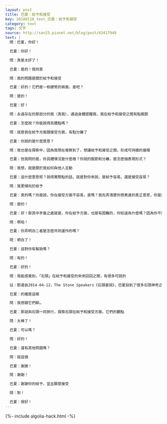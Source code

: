 ```yaml
---
layout: post
title: 巴夏：給予和接受
key: 20180110_text_巴夏：給予和接受
category: text
tags: 文字
source: http://san23.pixnet.net/blog/post/63417949
text: |
  問：巴夏，你好！

  巴夏：你好！

  問：真是太好了！

  巴夏：是的！我同意

  問：我的問題是關於給予和接受

  巴夏：好的！它們是一枚硬幣的兩面，是吧？

  問：是的！

  巴夏：好！

  問：永遠存在的那部分的我（真我），通過身體提醒我，我在給予和接受之間有點脫節

  巴夏：怎麼說？你能說得具體點嗎？

  問：就是我在給予方面跟接受方面，有點分離了

  巴夏：你說的是什麼意思？

  問：我也是在探索中，因為我現在覺察到了，想讓給予和接受之間，形成可持續的循環

  巴夏：但我問的是，你具體情況是什麼樣？你說的脫節和分離，是怎麼個表現形式？

  問：我想，就是關於我如何與他人互動

  巴夏：這什麼意思呢？說得實際點的話，就是對你來說，是給予容易，還是接受容易？

  問：我更傾向於給予

  巴夏：真的嗎？你是說，你在接受方面不容易，是嗎？我先弄清楚你想表達的真正意思，你是說，你更習慣於給予，而不容易接受，你說的是這個意思嗎？

  問：是的！

  巴夏：好！那其中矛盾之處就是，你在給予方面，也是有困難的，你知道為什麼嗎？因為你不願意給別人機會，讓對方也能夠「給予」，如果給予能讓你快樂？難道你不認為，給予也讓其他人快樂嗎？你若不願意「接受」，就是不給對方機會去「給予」，這意味著，你並沒完全地給出你所能給的

  問：啊哈！

  巴夏：你弄明白二者是怎麼共同運作的嗎？

  問：明白了！

  巴夏：這對你有幫助嗎？

  問：有的！

  巴夏：好的！

  問：我能感覺到，「石頭」在給予和接受的來來回回之間，有很多可說的

  註：節選自2014-04-12，The Stone Speakers《石頭者說》，巴夏談到了很多石頭神奇之處

  巴夏：的確是這樣

  問：我想跟它們聊…

  巴夏：那就與石頭一同旅行，探索石頭在給予和接受方面，它們的觀點

  問：太棒了！

  巴夏：可以嗎？

  問：好的！

  巴夏：還有其他問題嗎？

  問：就這個

  巴夏：謝謝！

  問：謝謝！

  巴夏：謝謝你的給予，並且願意接受

  問：對！

  巴夏：很好！
---
```


{%- include algolia-hack.html -%}
